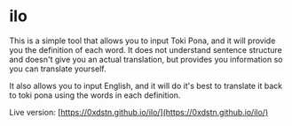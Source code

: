 # ilo

This is a simple tool that allows you to input Toki Pona, and it will provide you the definition of each word. It does not understand sentence structure and doesn't give you an actual translation, but provides you information so you can translate yourself.

It also allows you to input English, and it will do it's best to translate it back to toki pona using the words in each definition.

Live version: [https://0xdstn.github.io/ilo/](https://0xdstn.github.io/ilo/)

